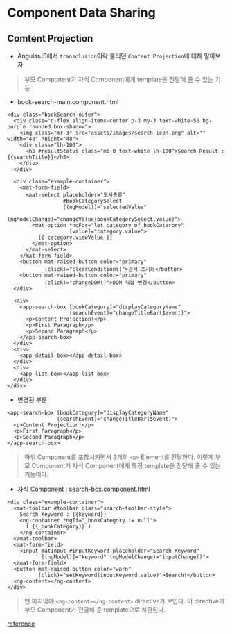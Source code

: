 # Component Data Sharing

## Comtent Projection
- AngularJS에서 `transclusion`이락 불리던 `Content Projection`에 대해 알아보자
> 부모 Component가 자식 Component에게 template을 전달해 줄 수 있는 기능<br>

- book-search-main.component.html
```
<div class="bookSearch-outer">
  <div class="d-flex align-items-center p-3 my-3 text-white-50 bg-purple rounded box-shadow">
    <img class="mr-3" src="assets/images/search-icon.png" alt="" width="48" height="48">
    <div class="lh-100">
      <h5 #resultStatus class="mb-0 text-white lh-100">Search Result : {{searchTitle}}</h5>
    </div>
  </div>

  <div class="example-container">
    <mat-form-field>
      <mat-select placeholder="도서종류"
                  #bookCategorySelect
                  [(ngModel)]="selectedValue"
                  (ngModelChange)="changeValue(bookCategorySelect.value)">
        <mat-option *ngFor="let category of bookCaterory"
                    [value]="category.value">
          {{ category.viewValue }}
        </mat-option>
      </mat-select>
    </mat-form-field>
    <button mat-raised-button color="primary"
            (click)="clearCondition()">검색 초기화</button>
    <button mat-raised-button color="primary"
            (click)="changeDOM()">DOM 직접 변경</button>
  </div>

  <div>
    <app-search-box [bookCategory]="displayCategoryName"
                    (searchEvent)="changeTitleBar($event)">
      <p>Content Projection!</p>
      <p>First Paragraph</p>
      <p>Second Paragraph</p>
    </app-search-box>
  </div>
  <div>
    <app-detail-box></app-detail-box>
  </div>
  <div>
    <app-list-box></app-list-box>
  </div>
</div>
```
- 변경된 부분
```
<app-search-box [bookCategory]="displayCategoryName"
                (searchEvent)="changeTitleBar($event)">
  <p>Content Projection!</p>
  <p>First Paragraph</p>
  <p>Second Paragraph</p>
</app-search-box>
```
> 하위 Component를 포함시키면서 3개의 `<p>` Element를 전달한다. 이렇게 부모 Component가 자식 Component에게 특정 template을 전달해 줄 수 있는 기능이다. <br>

- 자식 Component : search-box.component.html
```
<div class="example-container">
  <mat-toolbar #toolbar class="search-toolbar-style">
    Search Keyword : {{keyword}}
    <ng-container *ngIf="_bookCategory != null">
      ( {{_bookCategory}} )
    </ng-container>
  </mat-toolbar>
  <mat-form-field>
    <input matInput #inputKeyword placeholder="Search Keyword"
           [(ngModel)]="keyword" (ngModelChange)="inputChange()">
  </mat-form-field>
  <button mat-raised-button color="warn"
          (click)="setKeyword(inputKeyword.value)">Search!</button>
  <ng-content></ng-content>
</div>
```
> 맨 마지막에 `<ng-content></ng-content>` directive가 보인다. 이 directive가 부모 Component가 전달해 준 template으로 치환된다.

[reference](https://moon9342.github.io/angular-lecture-data-share-4)